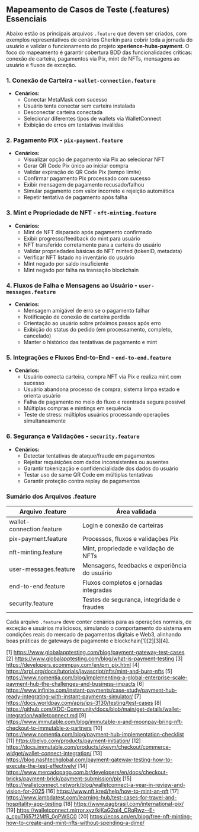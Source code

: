 ## Mapeamento de Casos de Teste (.features) Essenciais

Abaixo estão os principais arquivos `.feature` que devem ser criados, com exemplos representativos de cenários Gherkin para cobrir toda a jornada do usuário e validar o funcionamento do projeto **xperience-hubs-payment**. O foco do mapeamento é garantir cobertura BDD das funcionalidades críticas: conexão de carteira, pagamentos via Pix, mint de NFTs, mensagens ao usuário e fluxos de exceção.

### 1. Conexão de Carteira - `wallet-connection.feature`

- **Cenários:**
  - Conectar MetaMask com sucesso
  - Usuário tenta conectar sem carteira instalada
  - Desconectar carteira conectada
  - Selecionar diferentes tipos de wallets via WalletConnect
  - Exibição de erros em tentativas inválidas

### 2. Pagamento PIX - `pix-payment.feature`

- **Cenários:**
  - Visualizar opção de pagamento via Pix ao selecionar NFT
  - Gerar QR Code Pix único ao iniciar compra
  - Validar expiração do QR Code Pix (tempo limite)
  - Confirmar pagamento Pix processado com sucesso
  - Exibir mensagem de pagamento recusado/falhou
  - Simular pagamento com valor incorreto e rejeição automática
  - Repetir tentativa de pagamento após falha

### 3. Mint e Propriedade de NFT - `nft-minting.feature`

- **Cenários:**
  - Mint de NFT disparado após pagamento confirmado
  - Exibir progresso/feedback do mint para usuário
  - NFT transferido corretamente para a carteira do usuário
  - Validar propriedades básicas do NFT minted (tokenID, metadata)
  - Verificar NFT listado no inventário do usuário
  - Mint negado por saldo insuficiente
  - Mint negado por falha na transação blockchain

### 4. Fluxos de Falha e Mensagens ao Usuário - `user-messages.feature`

- **Cenários:**
  - Mensagem amigável de erro se o pagamento falhar
  - Notificação de conexão de carteira perdida
  - Orientação ao usuário sobre próximos passos após erro
  - Exibição do status do pedido (em processamento, completo, cancelado)
  - Manter o histórico das tentativas de pagamento e mint

### 5. Integrações e Fluxos End-to-End - `end-to-end.feature`

- **Cenários:**
  - Usuário conecta carteira, compra NFT via Pix e realiza mint com sucesso
  - Usuário abandona processo de compra; sistema limpa estado e orienta usuário
  - Falha de pagamento no meio do fluxo e reentrada segura possível
  - Múltiplas compras e mintings em sequência
  - Teste de stress: múltiplos usuários processando operações simultaneamente

### 6. Segurança e Validações - `security.feature`

- **Cenários:**
  - Detectar tentativas de ataque/fraude em pagamentos
  - Rejeitar requisições com dados inconsistentes ou ausentes
  - Garantir tokenização e confidencialidade dos dados do usuário
  - Testar uso de same QR Code em múltiplas tentativas
  - Garantir proteção contra replay de pagamentos

### Sumário dos Arquivos .feature

| Arquivo .feature           | Área validada                                   |
|----------------------------|-------------------------------------------------|
| wallet-connection.feature  | Login e conexão de carteiras                    |
| pix-payment.feature        | Processos, fluxos e validações Pix              |
| nft-minting.feature        | Mint, propriedade e validação de NFTs           |
| user-messages.feature      | Mensagens, feedbacks e experiência do usuário   |
| end-to-end.feature         | Fluxos completos e jornadas integradas          |
| security.feature           | Testes de segurança, integridade e fraudes      |

Cada arquivo `.feature` deve conter cenários para as operações normais, de exceção e usuários maliciosos, simulando o comportamento do sistema em condições reais do mercado de pagamentos digitais e Web3, alinhando boas práticas de gateways de pagamento e blockchain[1][2][3][4].

[1] https://www.globalapptesting.com/blog/payment-gateway-test-cases
[2] https://www.globalapptesting.com/blog/what-is-payment-testing
[3] https://developers.ecommpay.com/en/pm_pix.html
[4] https://xrpl.org/docs/tutorials/javascript/nfts/mint-and-burn-nfts
[5] https://www.nomentia.com/blog/implementing-a-global-enterprise-scale-payment-hub-the-challenges-and-business-impacts
[6] https://www.infinite.com/instant-payments/case-study/payment-hub-ready-integrating-with-instant-payments-simulator/
[7] https://docs.worldpay.com/apis/ips-3130/testing/test-cases
[8] https://github.com/XDC-Community/docs/blob/main/get-details/wallet-integration/walletconnect.md
[9] https://www.immutable.com/blog/immutable-x-and-moonpay-bring-nft-checkout-to-immutable-x-partners
[10] https://www.nomentia.com/blog/payment-hub-implementation-checklist
[11] https://belvo.com/products/payment-initiation/
[12] https://docs.immutable.com/products/zkevm/checkout/commerce-widget/wallet-connect-integration/
[13] https://blog.nashtechglobal.com/payment-gateway-testing-how-to-execute-the-test-effectively/
[14] https://www.mercadopago.com.br/developers/en/docs/checkout-bricks/payment-brick/payment-submission/pix
[15] https://walletconnect.network/blog/walletconnect-a-year-in-review-and-vision-for-2025
[16] https://www.nft.kred/help/how-to-mint-an-nft
[17] https://www.lambdatest.com/learning-hub/test-cases-for-travel-and-hospitality-app-testing
[18] https://www.pagbrasil.com/international-pix/
[19] https://walletconnect.mirror.xyz/kjKaG2qi4_CRqRwz--E-a_cpuTI657f2MfR_0gPWSC0
[20] https://ecos.am/en/blog/free-nft-minting-how-to-create-and-mint-nfts-without-spending-a-dime/
